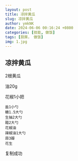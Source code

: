 ```yaml
---
layout: post
title: 凉拌黄瓜
slug: 凉拌黄瓜
author: ymkNK
date: 2024-06-06 00:16:24 +0800
categories: [技能, 做饭]
tags: [厨房， 做饭]
img: 1.jpg
---
```



## 凉拌黄瓜

2根黄瓜

油20g

花椒1小把

```
盐1小勺
糖1.5大勺
生抽2大勺
醋2大勺
花椒油
辣椒油1大勺
蒜3瓣
花生
```

复制成功
